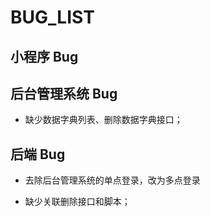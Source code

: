 # BUG_LIST

## 小程序 Bug

## 后台管理系统 Bug

- 缺少数据字典列表、删除数据字典接口；

## 后端 Bug

- 去除后台管理系统的单点登录，改为多点登录

- 缺少关联删除接口和脚本；
